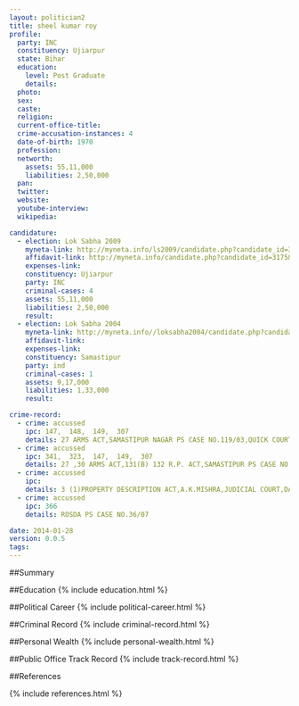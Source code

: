 ```yaml
---
layout: politician2
title: sheel kumar roy
profile: 
  party: INC
  constituency: Ujiarpur
  state: Bihar
  education: 
    level: Post Graduate
    details: 
  photo: 
  sex: 
  caste: 
  religion: 
  current-office-title: 
  crime-accusation-instances: 4
  date-of-birth: 1970
  profession: 
  networth: 
    assets: 55,11,000
    liabilities: 2,50,000
  pan: 
  twitter: 
  website: 
  youtube-interview: 
  wikipedia: 

candidature: 
  - election: Lok Sabha 2009
    myneta-link: http://myneta.info/ls2009/candidate.php?candidate_id=3175
    affidavit-link: http://myneta.info/candidate.php?candidate_id=3175&scan=original
    expenses-link: 
    constituency: Ujiarpur 
    party: INC
    criminal-cases: 4
    assets: 55,11,000
    liabilities: 2,50,000
    result:  
  - election: Lok Sabha 2004
    myneta-link: http://myneta.info//loksabha2004/candidate.php?candidate_id=815
    affidavit-link: 
    expenses-link: 
    constituency: Samastipur 
    party: ind
    criminal-cases: 1
    assets: 9,17,000
    liabilities: 1,33,000
    result:  

crime-record: 
  - crime: accussed
    ipc: 147,  148,  149,  307
    details: 27 ARMS ACT,SAMASTIPUR NAGAR PS CASE NO.119/03,QUICK COURT,II SAMASTIPUR,DATE 18.2.09 
  - crime: accussed
    ipc: 341,  323,  147,  149,  307
    details: 27 ,30 ARMS ACT,131(B) 132 R.P. ACT,SAMASTIPUR PS CASE NO.213/04,QUICK COURT,II SAMASTIPUR,DATE 17.3.09 
  - crime: accussed
    ipc: 
    details: 3 (1)PROPERTY DESCRIPTION ACT,A.K.MISHRA,JUDICIAL COURT,DALSINGH SARAI,17.02.09 
  - crime: accussed
    ipc: 366
    details: ROSDA PS CASE NO.36/07 

date: 2014-01-28
version: 0.0.5
tags: 
---
```

##Summary


##Education
{% include education.html %}


##Political Career
{% include political-career.html %}


##Criminal Record
{% include criminal-record.html %}


##Personal Wealth
{% include personal-wealth.html %}


##Public Office Track Record
{% include track-record.html %}


##References


{% include references.html %}